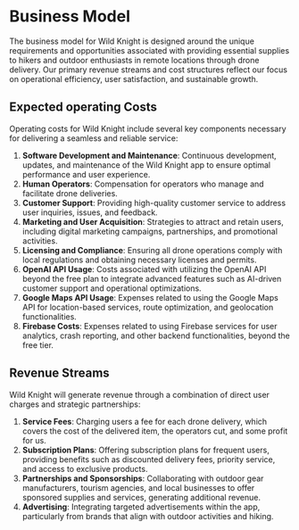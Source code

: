 # Business Model

The business model for Wild Knight is designed around the unique requirements and opportunities associated with providing essential supplies to hikers and outdoor enthusiasts in remote locations through drone delivery. Our primary revenue streams and cost structures reflect our focus on operational efficiency, user satisfaction, and sustainable growth.

## Expected operating Costs
Operating costs for Wild Knight include several key components necessary for delivering a seamless and reliable service:
1. **Software Development and Maintenance**: Continuous development, updates, and maintenance of the Wild Knight app to ensure optimal performance and user experience.
2. **Human Operators**: Compensation for operators who manage and facilitate drone deliveries.
3. **Customer Support**: Providing high-quality customer service to address user inquiries, issues, and feedback.
4. **Marketing and User Acquisition**: Strategies to attract and retain users, including digital marketing campaigns, partnerships, and promotional activities.
5. **Licensing and Compliance**: Ensuring all drone operations comply with local regulations and obtaining necessary licenses and permits.
6. **OpenAI API Usage**: Costs associated with utilizing the OpenAI API beyond the free plan to integrate advanced features such as AI-driven customer support and operational optimizations.
7. **Google Maps API Usage**: Expenses related to using the Google Maps API for location-based services, route optimization, and geolocation functionalities.
8. **Firebase Costs**: Expenses related to using Firebase services for user analytics, crash reporting, and other backend functionalities, beyond the free tier.

## Revenue Streams
Wild Knight will generate revenue through a combination of direct user charges and strategic partnerships:
1. **Service Fees**: Charging users a fee for each drone delivery, which covers the cost of the delivered item, the operators cut, and some profit for us.
2. **Subscription Plans**: Offering subscription plans for frequent users, providing benefits such as discounted delivery fees, priority service, and access to exclusive products.
3. **Partnerships and Sponsorships**: Collaborating with outdoor gear manufacturers, tourism agencies, and local businesses to offer sponsored supplies and services, generating additional revenue.
4. **Advertising**: Integrating targeted advertisements within the app, particularly from brands that align with outdoor activities and hiking.

